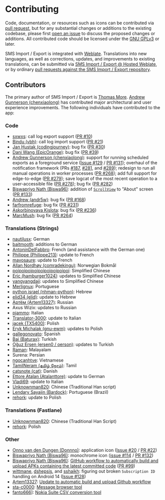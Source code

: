 # Contributing

Code, documentation, or resources such as icons can be contributed via [pull request](https://github.com/tmo1/sms-ie/pulls), but for any substantial changes or additions to the existing codebase, please first [open an issue](https://github.com/tmo1/sms-ie/issues) to discuss the proposed changes or additions. All contributed code should be licensed under the [GNU GPLv3](https://www.gnu.org/licenses/gpl-3.0.en.html) or later.

SMS Import / Export is integrated with [Weblate](https://weblate.org). Translations into new languages, as well as corrections, updates, and improvements to existing translations, can be submitted via [SMS Import / Export @ Hosted Weblate](https://hosted.weblate.org/engage/sms-import-export/), or by ordinary [pull requests against the SMS Import / Export repository](https://github.com/tmo1/sms-ie/pulls).

## Contributors

The primary author of SMS Import / Export is [Thomas More](https://github.com/tmo1). [Andrew Gunnerson (chenxiaolong)](https://github.com/chenxiaolong) has contributed major architectural and user experience improvements. The following individuals have contributed to the app:

### Code

 - [sxwxs](https://github.com/sxwxs): call log export support ([PR #10](https://github.com/tmo1/sms-ie/pull/10))
 - [Bindu (vbh)](https://github.com/vbh): call log import support ([PR #21](https://github.com/tmo1/sms-ie/pull/21))
 - [Jan Hustak (codingjourney)](https://github.com/codingjourney): bug fix ([PR #30](https://github.com/tmo1/sms-ie/pull/30))
 - [Dani Wang (EpicOrange)](https://github.com/EpicOrange): bug fix ([PR #39](https://github.com/tmo1/sms-ie/pull/39))
 - [Andrew Gunnerson (chenxiaolong)](https://github.com/chenxiaolong): support for running scheduled exports as a foreground service ([Issue #129](https://github.com/tmo1/sms-ie/issues/129) / [PR #131](https://github.com/tmo1/sms-ie/pull/131)); overhaul of the notification framework (PRs [#187](https://github.com/tmo1/sms-ie/pull/187), [#281](https://github.com/tmo1/sms-ie/pull/281), and [#289](https://github.com/tmo1/sms-ie/pull/289)); redesign to run all manual operations in worker processes ([PR #268](https://github.com/tmo1/sms-ie/pull/268)); add full support for edge-to-edge ([PR #279](https://github.com/tmo1/sms-ie/pull/279)); save logcat of the most recent operation to a user-accessible file ([PR #278](https://github.com/tmo1/sms-ie/pull/278)); bug fix ([PR #282](https://github.com/tmo1/sms-ie/pull/282))
 - [Biswapriyo Nath (Biswa96)](https://github.com/Biswa96): addition of [`ScrollView`](https://developer.android.com/reference/android/widget/ScrollView) to "About" screen ([PR #133](https://github.com/tmo1/sms-ie/pull/133))
 - [Andrew (andr5w)](https://github.com/andr5w): bug fix ([PR #168](https://github.com/tmo1/sms-ie/pull/168))
 - [farfromrefuge](https://github.com/farfromrefug): bug fix ([PR #231](https://github.com/tmo1/sms-ie/pull/231))
 - [Askorbinovaya Kislota](https://github.com/askorbinovaya-kislota): bug fix ([PR #236](https://github.com/tmo1/sms-ie/pull/236))
 - [MarcMush](https://github.com/MarcMush): bug fix ([PR #264](https://github.com/tmo1/sms-ie/pull/264))

### Translations (Strings)

 - [nautilusx](https://github.com/nautilusx): German
 - [baitmooth](https://github.com/baitmooth): additions to German
 - [AntoninDelFabbro](https://github.com/AntoninDelFabbro): French (and assistance with the German one)
 - [Philippe (Philippe213)](https://hosted.weblate.org/user/philippe213/): update to French
 - [mavosaure](https://github.com/mavosaure): update to French
 - [Allan Nordhøy (comradekingu)](https://github.com/comradekingu): Norwegian Bokmål
 - [poipoipoipoipoipoipoipoipoi](https://github.com/poipoipoipoipoipoipoipoipoi): Simplified Chinese
 - [Eric (hamburger1024)](https://hosted.weblate.org/user/hamburger1024/): updates to Simplified Chinese
 - [yangyangdaji](https://github.com/yangyangdaji): updates to Simplified Chinese
 - [Merlignux](https://github.com/Merlignux): Portuguese
 - [python israel (nhman-python)](https://github.com/nhman-python): Hebrew
 - [elid34 (elid)](https://github.com/elid34): update to Hebrew
 - [Артём (Artem13327)](https://hosted.weblate.org/user/Artem13327/): Russian
 - Axus Wizix: updates to Russian
 - [pjammo](https://github.com/pjammo): Italian
 - [Translator-3000](https://hosted.weblate.org/user/Translator-3000/): update to Italian
 - [jacek (TX5400)](https://hosted.weblate.org/user/TX5400/): Polish
 - [Eryk Michalak (gnu-ewm)](https://github.com/gnu-ewm): updates to Polish
 - [gallegonovato](https://github.com/gallegonovato): Spanish
 - [Bai (Baturax)](https://github.com/Baturax): Turkish
 - [Oğuz Ersen (ersen0 / oerson)](https://github.com/oersen): updates to Turkish
 - [Raman](https://hosted.weblate.org/user/deleted-56119/): Malayalam
 - Surena: Persian
 - [ngocanhtve](https://github.com/ngocanhtve): Vietnamese
 - [TamilNeram (தமிழ் நேரம்)]( https://github.com/TamilNeram): Tamil
 - [catsnote (cat)](https://github.com/catsnote): Danish
 - [Ettore Atalan (Atalanttore)](https://github.com/Atalanttore): update to German
 - [Vladi69](https://github.com/Vladi69): update to Italian
 - [Unknownman820](https://github.com/Unknownman820): Chinese (Traditional Han script)
 - [Lendary Sayajin (Bardock)](https://github.com/Bardock88): Portuguese (Brazil)
 - [rehork](https://github.com/rehork): update to Polish
 
### Translations (Fastlane)

 - [Unknownman820](https://github.com/Unknownman820): Chinese (Traditional Han Script)
 - [rehork](https://github.com/rehork): Polish

### Other

 - [Onno van den Dungen (Donnno)](https://github.com/Donnnno): application icon ([Issue #20](https://github.com/tmo1/sms-ie/issues/20) / [PR #22](https://github.com/tmo1/sms-ie/pull/22))
 - [Biswapriyo Nath (Biswa96)](https://github.com/Biswa96): monochrome icon ([issue #114](https://github.com/tmo1/sms-ie/issues/114) / [PR #132](https://github.com/tmo1/sms-ie/pull/132))
 - [Biswapriyo Nath (Biswa96)](https://github.com/Biswa96): [GitHub workflow to automatically build and upload APKs containing the latest committed code](.github/workflows/build.yml) ([PR #99](https://github.com/tmo1/sms-ie/pull/99))
 - [wittmane](https://github.com/wittmane), [dshepsis](https://github.com/dshepsis), and [sshaikh](https://github.com/sshaikh): figuring out broken `Subscription ID` handling on Android 14 ([Issue #128](https://github.com/tmo1/sms-ie/issues/128))
 - [Artem13327](https://github.com/Artem13327): [Update to automatic build and upload Github workflow](https://github.com/tmo1/sms-ie/pull/158)
 - [sta-c0000](https://github.com/sta-c0000): [Message browser tool](https://github.com/tmo1/sms-ie/pull/208)
 - [fanto666](https://github.com/fanto666)]: [Nokia Suite CSV conversion tool](https://github.com/tmo1/sms-ie/pull/240)
